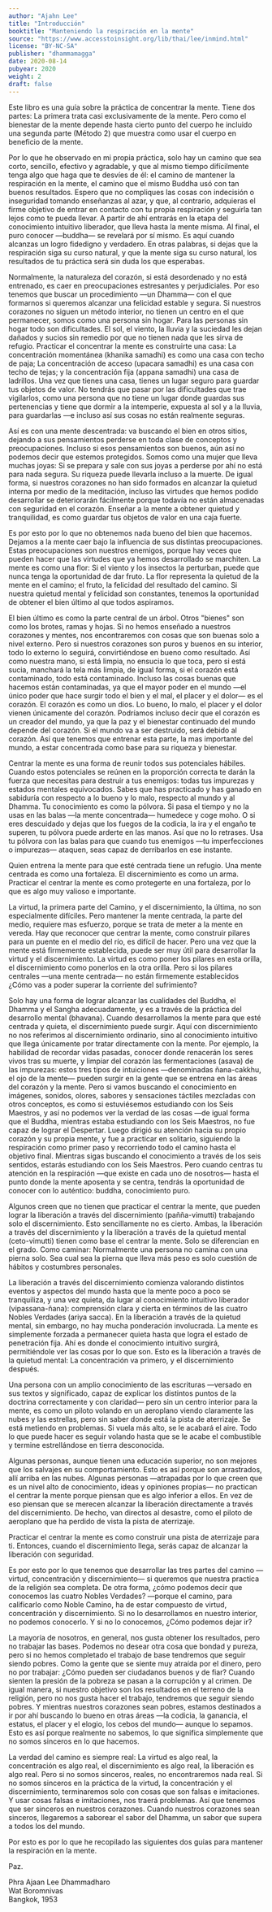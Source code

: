 ```yaml
---
author: "Ajahn Lee"
title: "Introducción"
booktitle: "Manteniendo la respiración en la mente"
source: "https://www.accesstoinsight.org/lib/thai/lee/inmind.html"
license: "BY-NC-SA"
publisher: "dhammamagga"
date: 2020-08-14
pubyear: 2020
weight: 2 
draft: false
---
```


Este libro es una guía sobre la práctica de concentrar la mente. Tiene dos partes: La primera trata casi exclusivamente de la mente. Pero como el bienestar de la mente depende hasta cierto punto del cuerpo he incluido una segunda parte (Método 2) que muestra como usar el cuerpo en beneficio de la mente.

Por lo que he observado en mi propia práctica, solo hay un camino que sea corto, sencillo, efectivo y agradable, y que al mismo tiempo difícilmente tenga algo que haga que te desvíes de él: el camino de mantener la respiración en la mente, el camino que el mismo Buddha usó con tan buenos resultados. Espero que no compliques las cosas con indecisión o inseguridad tomando enseñanzas al azar, y que, al contrario, adquieras el firme objetivo de entrar en contacto con tu propia respiración y seguirla tan lejos como te pueda llevar. A partir de ahí entrarás en la etapa del conocimiento intuitivo liberador, que lleva hasta la mente misma. Al final, el puro conocer —buddha— se revelará por sí mismo. Es aquí cuando alcanzas un logro fidedigno y verdadero. En otras palabras, si dejas que la respiración siga su curso natural, y que la mente siga su curso natural, los resultados de tu práctica será sin duda los que esperabas.

Normalmente, la naturaleza del corazón, si está desordenado y no está entrenado, es caer en preocupaciones estresantes y perjudiciales. Por eso tenemos que buscar un procedimiento —un Dhamma— con el que formarnos si queremos alcanzar una felicidad estable y segura. Si nuestros corazones no siguen un método interior, no tienen un centro en el que permanecer, somos como una persona sin hogar. Para las personas sin hogar todo son dificultades. El sol, el viento, la lluvia y la suciedad les dejan dañados y sucios sin remedio por que no tienen nada que les sirva de refugio. Practicar el concentrar la mente es construirte una casa: La concentración momentánea (khanika samadhi) es como una casa con techo de paja; La concentración de acceso (upacara samadhi) es una casa con techo de tejas; y la concentración fija (appana samadhi) una casa de ladrillos. Una vez que tienes una casa, tienes un lugar seguro para guardar tus objetos de valor. No tendrás que pasar por las dificultades que trae vigilarlos, como una persona que no tiene un lugar donde guardas sus pertenencias y tiene que dormir a la intemperie, expuesta al sol y a la lluvia, para guardarlas —e incluso así sus cosas no están realmente seguras.

Así es con una mente descentrada: va buscando el bien en otros sitios, dejando a sus pensamientos perderse en toda clase de conceptos y preocupaciones. Incluso si esos pensamientos son buenos, aún así no podemos decir que estemos protegidos. Somos como una mujer que lleva muchas joyas: Si se prepara y sale con sus joyas a perderse por ahí no está para nada segura. Su riqueza puede llevarla incluso a la muerte. De igual forma, si nuestros corazones no han sido formados en alcanzar la quietud interna por medio de la meditación, incluso las virtudes que hemos podido desarrollar se deteriorarán fácilmente porque todavía no están almacenadas con seguridad en el corazón. Enseñar a la mente a obtener quietud y tranquilidad, es como guardar tus objetos de valor en una caja fuerte.

Es por esto por lo que no obtenemos nada bueno del bien que hacemos. Dejamos a la mente caer bajo la influencia de sus distintas preocupaciones. Estas preocupaciones son nuestros enemigos, porque hay veces que pueden hacer que las virtudes que ya hemos desarrollado se marchiten. La mente es como una flor: Si el viento y los insectos la perturban, puede que nunca tenga la oportunidad de dar fruto. La flor representa la quietud de la mente en el camino; el fruto, la felicidad del resultado del camino. Si nuestra quietud mental y felicidad son constantes, tenemos la oportunidad de obtener el bien último al que todos aspiramos.

El bien último es como la parte central de un árbol. Otros "bienes" son como los brotes, ramas y hojas. Si no hemos enseñado a nuestros corazones y mentes, nos encontraremos con cosas que son buenas solo a nivel externo. Pero si nuestros corazones son puros y buenos en su interior, todo lo externo lo seguirá, convirtiéndose en bueno como resultado. Así como nuestra mano, si está limpia, no ensucia lo que toca, pero si está sucia, manchará la tela más limpia, de igual forma, si el corazón está contaminado, todo está contaminado. Incluso las cosas buenas que hacemos están contaminadas, ya que el mayor poder en el mundo —el único poder que hace surgir todo el bien y el mal, el placer y el dolor— es el corazón. El corazón es como un dios. Lo bueno, lo malo, el placer y el dolor vienen únicamente del corazón. Podríamos incluso decir que el corazón es un creador del mundo, ya que la paz y el bienestar continuado del mundo depende del corazón. Si el mundo va a ser destruido, será debido al corazón. Así que tenemos que entrenar esta parte, la mas importante del mundo, a estar concentrada como base para su riqueza y bienestar.

Centrar la mente es una forma de reunir todos sus potenciales hábiles. Cuando estos potenciales se reúnen en la proporción correcta te darán la fuerza que necesitas para destruir a tus enemigos: todas tus impurezas y estados mentales equivocados. Sabes que has practicado y has ganado en sabiduría con respecto a lo bueno y lo malo, respecto al mundo y al Dhamma. Tu conocimiento es como la pólvora. Si pasa el tiempo y no la usas en las balas —la mente concentrada— humedece y coge moho. O si eres descuidado y dejas que los fuegos de la codicia, la ira y el engaño te superen, tu pólvora puede arderte en las manos. Así que no lo retrases. Usa tu pólvora con las balas para que cuando tus enemigos —tu imperfecciones o impurezas— ataquen, seas capaz de derribarlos en ese instante. 

Quien entrena la mente para que esté centrada tiene un refugio. Una mente centrada es como una fortaleza. El discernimiento es como un arma. Practicar el centrar la mente es como protegerte en una fortaleza, por lo que es algo muy valioso e importante.

La virtud, la primera parte del Camino, y el discernimiento, la última, no son especialmente difíciles. Pero mantener la mente centrada, la parte del medio, requiere mas esfuerzo, porque se trata de meter a la mente en vereda. Hay que reconocer que centrar la mente, como construir pilares para un puente en el medio del río, es difícil de hacer. Pero una vez que la mente está firmemente establecida, puede ser muy útil para desarrollar la virtud y el discernimiento. La virtud es como poner los pilares en esta orilla, el discernimiento como ponerlos en la otra orilla. Pero si los pilares centrales —una mente centrada— no están firmemente establecidos ¿Cómo vas a poder superar la corriente del sufrimiento?

Solo hay una forma de lograr alcanzar las cualidades del Buddha, el Dhamma y el Sangha adecuadamente, y es a través de la práctica del desarrollo mental (bhavana). Cuando desarrollamos la mente para que esté centrada y quieta, el discernimiento puede surgir. Aquí con discernimiento no nos referimos al discernimiento ordinario, sino al conocimiento intuitivo que llega únicamente por tratar directamente con la mente. Por ejemplo, la habilidad de recordar vidas pasadas, conocer donde renacerán los seres vivos tras su muerte, y limpiar del corazón las fermentaciones (asava) de las impurezas: estos tres tipos de intuiciones —denominadas ñana-cakkhu, el ojo de la mente— pueden surgir en la gente que se entrena en las áreas del corazón y la mente. Pero si vamos buscando el conocimiento en imágenes, sonidos, olores, sabores y sensaciones táctiles mezcladas con otros conceptos, es como si estuviésemos estudiando con los Seis Maestros, y así no podemos ver la verdad de las cosas —de igual forma que el Buddha, mientras estaba estudiando con los Seis Maestros, no fue capaz de lograr el Despertar. Luego dirigió su atención hacia su propio corazón y su propia mente, y fue a practicar en solitario, siguiendo la respiración como primer paso y recorriendo todo el camino hasta el objetivo final. Mientras sigas buscando el conocimiento a través de los seis sentidos, estarás estudiando con los Seis Maestros. Pero cuando centras tu atención en la respiración —que existe en cada uno de nosotros— hasta el punto donde la mente aposenta y se centra, tendrás la oportunidad de conocer con lo auténtico: buddha, conocimiento puro.

Algunos creen que no tienen que practicar el centrar la mente, que pueden lograr la liberación a través del discernimiento (pañña-vimutti) trabajando solo el discernimiento. Esto sencillamente no es cierto. Ambas, la liberación a través del discernimiento y la liberación a través de la quietud mental (ceto-vimutti) tienen como base el centrar la mente. Solo se diferencian en el grado. Como caminar: Normalmente una persona no camina con una pierna solo. Sea cual sea la pierna que lleva más peso es solo cuestión de hábitos y costumbres personales.

La liberación a través del discernimiento comienza valorando distintos eventos y aspectos del mundo hasta que la mente poco a poco se tranquiliza, y una vez quieta, da lugar al conocimiento intuitivo liberador (vipassana-ñana): comprensión clara y cierta en términos de las cuatro Nobles Verdades (ariya sacca). En la liberación a través de la quietud mental, sin embargo, no hay mucha ponderación involucrada. La mente es simplemente forzada a permanecer quieta hasta que logra el estado de penetración fija. Ahí es donde el conocimiento intuitivo surgirá, permitiéndole ver las cosas por lo que son. Esto es la liberación a través de la quietud mental: La concentración va primero, y el discernimiento después.

Una persona con un amplio conocimiento de las escrituras —versado en sus textos y significado, capaz de explicar los distintos puntos de la doctrina correctamente y con claridad— pero sin un centro interior para la mente, es como un piloto volando en un aeroplano viendo claramente las nubes y las estrellas, pero sin saber donde está la pista de aterrizaje. Se está metiendo en problemas. Si vuela más alto, se le acabará el aire. Todo lo que puede hacer es seguir volando hasta que se le acabe el combustible y termine estrellándose en tierra desconocida.

Algunas personas, aunque tienen una educación superior, no son mejores que los salvajes en su comportamiento. Esto es así porque son arrastrados, allí arriba en las nubes. Algunas personas —atrapadas por lo que creen que es un nivel alto de conocimiento, ideas y opiniones propias— no practican el centrar la mente porque piensan que es algo inferior a ellos. En vez de eso piensan que se merecen alcanzar la liberación directamente a través del discernimiento. De hecho, van directos al desastre, como el piloto de aeroplano que ha perdido de vista la pista de aterrizaje.

Practicar el centrar la mente es como construir una pista de aterrizaje para ti. Entonces, cuando el discernimiento llega, serás capaz de alcanzar la liberación con seguridad.

Es por esto por lo que tenemos que desarrollar las tres partes del camino —virtud, concentración y discernimiento— si queremos que nuestra practica de la religión sea completa. De otra forma, ¿cómo podemos decir que conocemos las cuatro Nobles Verdades?  —porque el camino, para calificarlo como Noble Camino, ha de estar compuesto de virtud, concentración y discernimiento. Si no lo desarrollamos en nuestro interior, no podemos conocerlo. Y si no lo conocemos, ¿Cómo podemos dejar ir?

La mayoría de nosotros, en general, nos gusta obtener los resultados, pero no trabajar las bases. Podemos no desear otra cosa que bondad y pureza, pero si no hemos completado el trabajo de base tendremos que seguir siendo pobres. Como la gente que se siente muy atraída por el dinero, pero no por trabajar: ¿Cómo pueden ser ciudadanos buenos y de fiar? Cuando sienten la presión de la pobreza se pasan a la corrupción y al crimen. De igual manera, si nuestro objetivo son los resultados en el terreno de la religión, pero no nos gusta hacer el trabajo, tendremos que seguir siendo pobres. Y mientras nuestros corazones sean pobres, estamos destinados a ir por ahí buscando lo bueno en otras áreas —la codicia, la ganancia, el estatus, el placer y el elogio, los cebos del mundo— aunque lo sepamos. Esto es así porque realmente no sabemos, lo que significa simplemente que no somos sinceros en lo que hacemos.

La verdad del camino es siempre real: La virtud es algo real, la concentración es algo real, el discernimiento es algo real, la liberación es algo real. Pero si no somos sinceros, reales, no encontraremos nada real. Si no somos sinceros en la práctica de la virtud, la concentración y el discernimiento, terminaremos solo con cosas que son falsas e imitaciones. Y usar cosas falsas e imitaciones, nos traerá problemas. Así que tenemos que ser sinceros en nuestros corazones. Cuando nuestros corazones sean sinceros, llegaremos a saborear el sabor del Dhamma, un sabor que supera a todos los del mundo.

Por esto es por lo que he recopilado las siguientes dos guías para mantener la respiración en la mente.

Paz.  
  
Phra Ajaan Lee Dhammadharo  
Wat Boromnivas  
Bangkok, 1953  